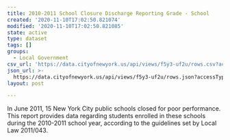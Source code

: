 ```yaml
---
title: 2010-2011 School Closure Discharge Reporting Grade - School
created: '2020-11-10T17:02:50.821074'
modified: '2020-11-10T17:02:50.821085'
state: active
type: dataset
tags: []
groups:
  - Local Government
csv_url: 'https://data.cityofnewyork.us/api/views/f5y3-uf2u/rows.csv?accessType=DOWNLOAD'
json_url: >-
  https://data.cityofnewyork.us/api/views/f5y3-uf2u/rows.json?accessType=DOWNLOAD
layout: post

---
```

In June 2011, 15 New York City public schools closed for poor performance.  This report provides data regarding students enrolled in these schools during the 2010-2011 school year, according to the guidelines set by Local Law 2011/043.
